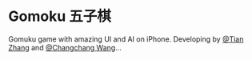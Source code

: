 # Gomoku 五子棋
Gomuku game with amazing UI and AI on iPhone. 
Developing by [@Tian Zhang](https://github.com/genosage) and [@Changchang Wang](https://github.com/Kesoyuh)...
